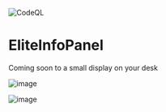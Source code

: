 ![CodeQL](https://github.com/jimmyeao/EliteInfoPanel/actions/workflows/github-code-scanning/codeql/badge.svg)

# EliteInfoPanel

Coming soon to a small display on your desk


![image](https://github.com/user-attachments/assets/3ff2b3bd-8b92-458a-9076-b612278f9488)


![image](https://github.com/user-attachments/assets/aee504b4-65e4-4ad2-a68c-011082991bed)
